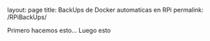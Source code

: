 layout: page
title: BackUps de Docker automaticas en RPi 
permalink: /RPiBackUps/

Primero hacemos esto...
Luego esto
